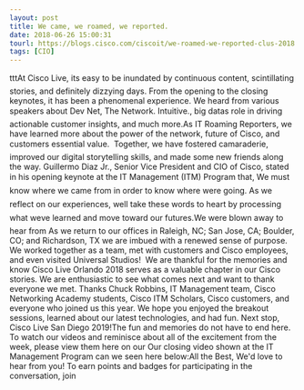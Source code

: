 ```yaml
---
layout: post
title: We came, we roamed, we reported.
date: 2018-06-26 15:00:31
tourl: https://blogs.cisco.com/ciscoit/we-roamed-we-reported-clus-2018
tags: [CIO]
---
```

tttAt Cisco Live, its easy to be inundated by continuous content, scintillating stories, and definitely dizzying days. From the opening to the closing keynotes, it has been a phenomenal experience. We heard from various speakers about Dev Net, The Network. Intuitive., big datas role in driving actionable customer insights, and much more.As IT Roaming Reporters, we have learned more about the power of the network, future of Cisco, and customers essential value.  Together, we have fostered camaraderie, improved our digital storytelling skills, and made some new friends along the way. Guillermo Diaz Jr., Senior Vice President and CIO of Cisco, stated in his opening keynote at the IT Management (ITM) Program that, We must know where we came from in order to know where were going. As we reflect on our experiences, well take these words to heart by processing what weve learned and move toward our futures.We were blown away to hear from As we return to our offices in Raleigh, NC; San Jose, CA; Boulder, CO; and Richardson, TX we are imbued with a renewed sense of purpose. We worked together as a team, met with customers and Cisco employees, and even visited Universal Studios!  We are thankful for the memories and know Cisco Live Orlando 2018 serves as a valuable chapter in our Cisco stories. We are enthusiastic to see what comes next and want to thank everyone we met. Thanks Chuck Robbins, IT Management team, Cisco Networking Academy students, Cisco ITM Scholars, Cisco customers, and everyone who joined us this year. We hope you enjoyed the breakout sessions, learned about our latest technologies, and had fun. Next stop, Cisco Live San Diego 2019!The fun and memories do not have to end here. To watch our videos and reminisce about all of the excitement from the week, please view them here on our Our closing video shown at the IT Management Program can we seen here below:All the Best, We'd love to hear from you! To earn points and badges for participating in the conversation, join 